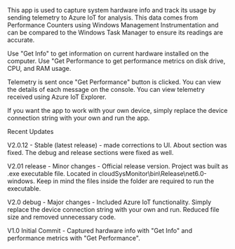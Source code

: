 This app is used to capture system hardware info and track its usage by sending telemetry to Azure IoT for analysis.
This data comes from Performance Counters using Windows Management Instrumentation and can be compared to the Windows Task Manager to ensure its readings are accurate.

Use "Get Info" to get information on current hardware installed on the computer.
Use "Get Performance to get performance metrics on disk drive, CPU, and RAM usage.

Telemetry is sent once "Get Performance" button is clicked. You can view the details of each message on the console.
You can view telemetry received using Azure IoT Explorer.

If you want the app to work with your own device, simply replace the device connection string with your own and run the app. 

Recent Updates

V2.0.12 - Stable (latest release) - made corrections to UI. About section was fixed. The debug and release sections were fixed as well.

V2.01 release - Minor changes - Official release version. Project was built as .exe executable file. Located in cloudSysMonitor\bin\Release\net6.0-windows. Keep in mind the files inside the folder are required to run the executable.

V2.0 debug - Major changes - Included Azure IoT functionality. Simply replace the device connection string with your own and run. Reduced file size and removed unnecessary code.

V1.0 Initial Commit - Captured hardware info with "Get Info" and performance metrics with "Get Performance".
